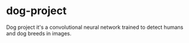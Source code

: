 # dog-project
Dog project it's a convolutional neural network trained to detect humans and dog breeds in images.
